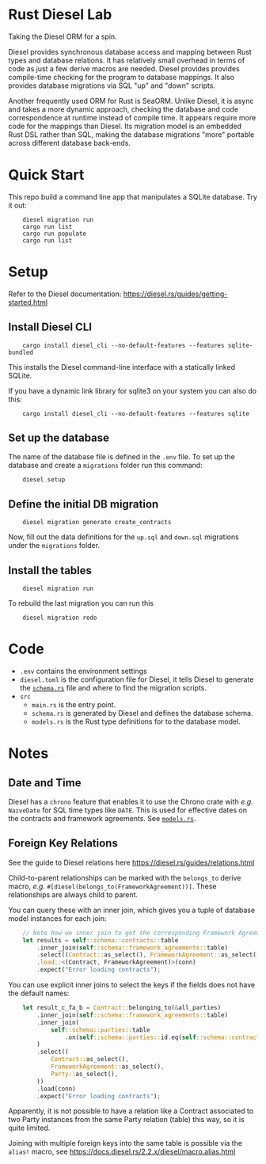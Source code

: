 # Rust Diesel Lab
Taking the Diesel ORM for a spin.

Diesel provides synchronous database access and mapping between Rust types and database relations.
It has relatively small overhead in terms of code as just a few derive macros are needed.
Diesel provides provides compile-time checking for the program to database mappings.
It also provides database migrations via SQL "up" and "down" scripts.

Another frequently used ORM for Rust is SeaORM. Unlike Diesel, it is async and takes
a more dynamic approach, checking the database and code correspondence at runtime instead
of compile time. It appears require more code for the mappings than Diesel. Its migration model is an 
embedded Rust DSL rather than SQL, making the database migrations "more" portable 
across different database back-ends.


# Quick Start
This repo build a command line app that manipulates a SQLite database.
Try it out:

```
    diesel migration run
    cargo run list
    cargo run populate
    cargo run list
```

# Setup 

Refer to the Diesel documentation: https://diesel.rs/guides/getting-started.html

## Install Diesel CLI

```
    cargo install diesel_cli --no-default-features --features sqlite-bundled
```

This installs the Diesel command-line interface with a statically linked SQLite.

If you have a dynamic link library for sqlite3 on your system you can also do this:

```
    cargo install diesel_cli --no-default-features --features sqlite
```

## Set up the database
The name of the database file is defined in the `.env` file.
To set up the database and create a `migrations` folder run this command:

```
    diesel setup
```

## Define the initial DB migration

```
    diesel migration generate create_contracts
```

Now, fill out the data definitions for the `up.sql` and `down.sql` migrations under the `migrations` folder.

## Install the tables

```
    diesel migration run
```

To rebuild the last migration you can run this
```
    diesel migration redo
```


# Code

- `.env` contains the environment settings
- `diesel.toml` is the configuration file for Diesel, it tells Diesel
  to generate the [`schema.rs`](src/schema.rs) file and where to find
  the migration scripts.
- `src`
  - `main.rs` is the entry point.
  - `schema.rs` is generated by Diesel and defines the database schema.
  - `models.rs` is the Rust type definitions for to the database model.


# Notes

## Date and Time
Diesel has a `chrono` feature that enables it to use the Chrono crate
with *e.g.* `NaiveDate` for SQL time types like `DATE`.  This is used
for effective dates on the contracts and framework agreements. See
[`models.rs`](src/models.rs).

## Foreign Key Relations

See the guide to Diesel relations here https://diesel.rs/guides/relations.html

Child-to-parent relationships can be marked with the 
`belongs_to` derive macro, _e.g._ `#[diesel(belongs_to(FrameworkAgreement))]`.
These relationships are always child to parent.

You can query these with an inner join, which gives you a tuple of 
database model instances for each join:

```rust
    // Note how we inner join to get the corresponding Framework Agreement
    let results = self::schema::contracts::table
        .inner_join(self::schema::framework_agreements::table)
        .select((Contract::as_select(), FrameworkAgreement::as_select()))
        .load::<(Contract, FrameworkAgreement)>(conn)
        .expect("Error loading contracts");
```

You can use explicit inner joins to select the keys if the fields does not have the
default names:

```rust
    let result_c_fa_b = Contract::belonging_to(&all_parties)
        .inner_join(self::schema::framework_agreements::table)
        .inner_join(
            self::schema::parties::table
                .on(self::schema::parties::id.eq(self::schema::contracts::buyer_id)),
        )
        .select((
            Contract::as_select(),
            FrameworkAgreement::as_select(),
            Party::as_select(),
        ))
        .load(conn)
        .expect("Error loading contracts");
```

Apparently, it is not possible to have a relation like a Contract associated to two 
Party instances from the same Party relation (table) this way, so it is quite limited.

Joining with multiple foreign keys into the same table is possible via
the `alias!` macro, see https://docs.diesel.rs/2.2.x/diesel/macro.alias.html





